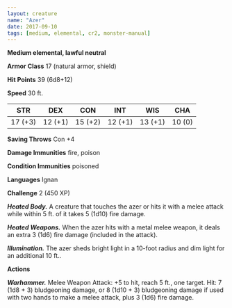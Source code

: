 ```yaml
---
layout: creature
name: "Azer"
date: 2017-09-10
tags: [medium, elemental, cr2, monster-manual]
---
```


**Medium elemental, lawful neutral**

**Armor Class** 17 (natural armor, shield)

**Hit Points** 39 (6d8+12)

**Speed** 30 ft.

|   STR   |   DEX   |   CON   |   INT   |   WIS   |   CHA   |
|:-----:|:-----:|:-----:|:-----:|:-----:|:-----:|
| 17 (+3) | 12 (+1) | 15 (+2) | 12 (+1) | 13 (+1) | 10 (0) |

**Saving Throws** Con +4

**Damage Immunities** fire, poison

**Condition Immunities** poisoned

**Languages** Ignan

**Challenge** 2 (450 XP)

***Heated Body.*** A creature that touches the azer or hits it with a melee attack while within 5 ft. of it takes 5 (1d10) fire damage.

***Heated Weapons.*** When the azer hits with a metal melee weapon, it deals an extra 3 (1d6) fire damage (included in the attack).

***Illumination.*** The azer sheds bright light in a 10-foot radius and dim light for an additional 10 ft..

**Actions**

***Warhammer.*** Melee Weapon Attack: +5 to hit, reach 5 ft., one target. Hit: 7 (1d8 + 3) bludgeoning damage, or 8 (1d10 + 3) bludgeoning damage if used with two hands to make a melee attack, plus 3 (1d6) fire damage.

